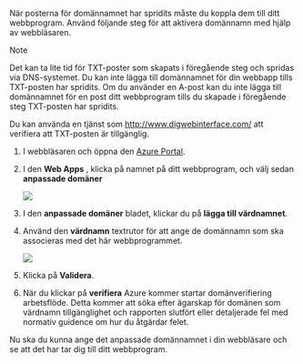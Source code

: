 När posterna för domännamnet har spridits måste du koppla dem till ditt webbprogram. Använd följande steg för att aktivera domännamn med hjälp av webbläsaren.

> [!NOTE]
> Det kan ta lite tid för TXT-poster som skapats i föregående steg och spridas via DNS-systemet. Du kan inte lägga till domännamnet för din webbapp tills TXT-posten har spridits. Om du använder en A-post kan du inte lägga till domännamnet för en post ditt webbprogram tills du skapade i föregående steg TXT-posten har spridits.
> 
> Du kan använda en tjänst som <a href="http://www.digwebinterface.com/">http://www.digwebinterface.com/</a> att verifiera att TXT-posten är tillgänglig.
> 
> 

1. I webbläsaren och öppna den [Azure Portal](https://portal.azure.com).
2. I den **Web Apps** , klicka på namnet på ditt webbprogram, och välj sedan **anpassade domäner**
   
    ![](./media/custom-dns-web-site/dncmntask-cname-6.png)
3. I den **anpassade domäner** bladet, klickar du på **lägga till värdnamnet**.
4. Använd den **värdnamn** textrutor för att ange de domännamn som ska associeras med det här webbprogrammet.
   
    ![](./media/custom-dns-web-site/add-custom-domain.png)
5. Klicka på **Validera**.
6. När du klickar på **verifiera** Azure kommer startar domänverifiering arbetsflöde. Detta kommer att söka efter ägarskap för domänen som värdnamn tillgänglighet och rapporten slutfört eller detaljerade fel med normativ guidence om hur du åtgärdar felet.    

Nu ska du kunna ange det anpassade domännamnet i din webbläsare och se att det har tar dig till ditt webbprogram.

